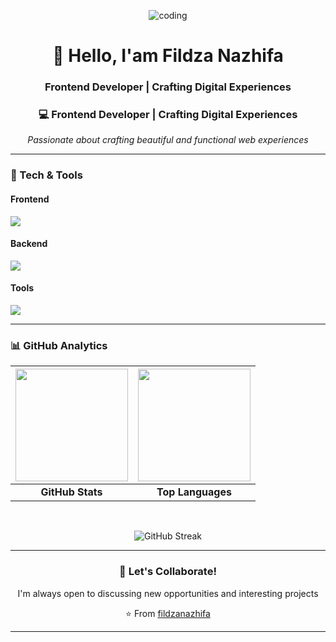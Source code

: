 <div align="center">
  
![coding](https://user-images.githubusercontent.com/39513876/112366216-8cfe7400-8cfe-11eb-8116-7d3dbae20e97.gif)

# 🚀 Hello, I'am Fildza Nazhifa

### **Frontend Developer** | Crafting Digital Experiences
<h3 align="center">💻 Frontend Developer | Crafting Digital Experiences</h3>

<p align="center">
  <i>Passionate about crafting beautiful and functional web experiences</i>
</p>

</div>

---

### 🚀 Tech & Tools

#### **Frontend**
<div align="left">
  <img src="https://skillicons.dev/icons?i=js,tailwind,html,css,bootstrap" />
</div>

#### **Backend**
<div align="left">
  <img src="https://skillicons.dev/icons?i=python,mysql,php,kotlin,flutter" />
</div>

#### **Tools**
<div align="left">
  <img src="https://skillicons.dev/icons?i=git,vscode,figma,postman,github" />
</div>

---

### 📊 GitHub Analytics

<div align="center">
  
| <img height="180em" src="https://github-readme-stats.vercel.app/api?username=naazhiifa&show_icons=true&theme=radical&hide_border=true&include_all_commits=true" /> | <img height="180em" src="https://github-readme-stats.vercel.app/api/top-langs/?username=naazhiifa&layout=compact&theme=radical&hide_border=true" /> |
|:---:|:---:|
| **GitHub Stats** | **Top Languages** |

</div>

<br>

<div align="center">

![GitHub Streak](https://streak-stats.demolab.com?user=naazhiifa&theme=radical&hide_border=true)
  
</div>

---


<div align="center">
  
### 💬 Let's Collaborate!

I'm always open to discussing new opportunities and interesting projects

⭐️ From [fildzanazhifa](https://github.com/fildzanazhifa)

</div>

---

